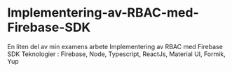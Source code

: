 # Implementering-av-RBAC-med-Firebase-SDK
En liten del av min examens arbete Implementering av RBAC med Firebase SDK
Teknologier : Firebase, Node, Typescript, ReactJs, Material UI, Formik, Yup
